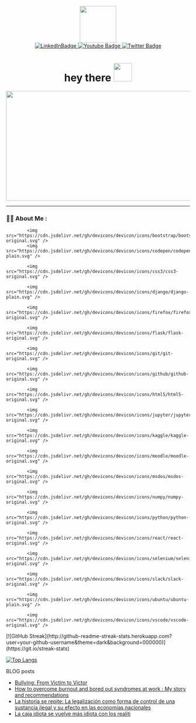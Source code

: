 <div id="header" align="center">
  
  <img src="https://sahvsergio.github.io/assets/images/sahvsergio.svg" width="100">

</div>
<div id="badges" align="center">
  
  <a href="https://www.linkedin.com/in/sergioandresherreravelasquez/">
    <img src="https://img.shields.io/badge/LinkedIn-blue?style=for-the-badge&logo=linkedin&logoColor=white"" alt="LinkedInBadge"/>
  </a>
  <a href="https://www.youtube.com/channel/UCHCa8wW5XU6hK08pdhDreug">
    <img src="https://img.shields.io/badge/YouTube-red?style=for-the-badge&logo=youtube&logoColor=white" alt="Youtube Badge"/>
  </a>
  <a href="https://twitter.com/sahvsergio">
    <img src="https://img.shields.io/badge/Twitter-blue?style=for-the-badge&logo=twitter&logoColor=white" alt="Twitter Badge"/>
  </a>
</div>



<h1 align="center">
  hey there
  <img src="https://media.giphy.com/media/v7WM6sLcnGIc8/giphy.gif" width="50px"/>
</h1>


<div align="center">
  <img src="https://cdn.pixabay.com/photo/2016/09/08/04/12/programmer-1653351_960_720.png" width="600" height="300"/>
</div>


---

### :man_technologist: About Me :


<div>

            <img src="https://cdn.jsdelivr.net/gh/devicons/devicon/icons/bootstrap/bootstrap-original.svg" />
            <img src="https://cdn.jsdelivr.net/gh/devicons/devicon/icons/codepen/codepen-plain.svg" />
            
            <img src="https://cdn.jsdelivr.net/gh/devicons/devicon/icons/css3/css3-original.svg" />
            
            <img src="https://cdn.jsdelivr.net/gh/devicons/devicon/icons/django/django-plain.svg" />
          
            <img src="https://cdn.jsdelivr.net/gh/devicons/devicon/icons/firefox/firefox-original.svg" />
          
            <img src="https://cdn.jsdelivr.net/gh/devicons/devicon/icons/flask/flask-original.svg" />
          
            <img src="https://cdn.jsdelivr.net/gh/devicons/devicon/icons/git/git-original.svg" />
          
            <img src="https://cdn.jsdelivr.net/gh/devicons/devicon/icons/github/github-original.svg" />
          
            <img src="https://cdn.jsdelivr.net/gh/devicons/devicon/icons/html5/html5-original.svg" />
          
            <img src="https://cdn.jsdelivr.net/gh/devicons/devicon/icons/jupyter/jupyter-original.svg" />
          
            <img src="https://cdn.jsdelivr.net/gh/devicons/devicon/icons/kaggle/kaggle-original.svg" />
          
            <img src="https://cdn.jsdelivr.net/gh/devicons/devicon/icons/moodle/moodle-original.svg" />
            
            <img src="https://cdn.jsdelivr.net/gh/devicons/devicon/icons/msdos/msdos-original.svg" />
          
            <img src="https://cdn.jsdelivr.net/gh/devicons/devicon/icons/numpy/numpy-original.svg" />
          
            <img src="https://cdn.jsdelivr.net/gh/devicons/devicon/icons/python/python-original.svg" />
          
            <img src="https://cdn.jsdelivr.net/gh/devicons/devicon/icons/react/react-original.svg" />
          
            <img src="https://cdn.jsdelivr.net/gh/devicons/devicon/icons/selenium/selenium-original.svg" />
          
            <img src="https://cdn.jsdelivr.net/gh/devicons/devicon/icons/slack/slack-original.svg" />
          
            <img src="https://cdn.jsdelivr.net/gh/devicons/devicon/icons/ubuntu/ubuntu-plain.svg" />
          
            <img src="https://cdn.jsdelivr.net/gh/devicons/devicon/icons/vscode/vscode-original.svg" />
          
          
          
            
          
          
</div>



<div id='stats'>
[![GitHub Streak](http://github-readme-streak-stats.herokuapp.com?user=your-github-username&theme=dark&background=000000)](https://git.io/streak-stats)


[![Top Langs](https://github-readme-stats.vercel.app/api/top-langs/?username=sahvsergio&layout=compact&theme=vision-friendly-dark)](https://github.com/anuraghazra/github-readme-stats)



BLOG posts
<!-- BLOG-POST-LIST:START -->
- [Bullying: From Victim to Victor](https://sahvsergio.blogspot.com/2023/03/bullying-from-victim-to-victor.html)
- [How to  overcome burnout and bored out syndromes at work : My story and recommendations](https://sahvsergio.blogspot.com/2019/12/how-to-overcome-burnout-and-bored-out.html)
- [La historia se repite: La legalización como forma de control de una sustancia ilegal  y su efecto en las economías nacionales](https://sahvsergio.blogspot.com/2015/06/la-historia-se-repite-la-legalizacion.html)
- [La caja idiota se vuelve más idiota con los realiti](https://sahvsergio.blogspot.com/2012/10/la-caja-idiota-se-vuelve-mas-idiota-con.html)
<!-- BLOG-POST-LIST:END -->

